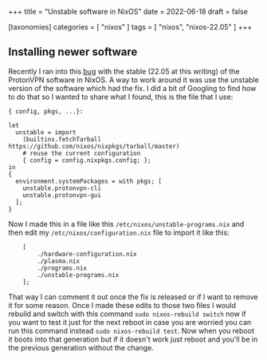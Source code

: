 +++
title = "Unstable software in NixOS"
date = 2022-06-18
draft = false

[taxonomies]
categories = [ "nixos" ]
tags = [ "nixos", "nixos-22.05" ]
+++

## Installing newer software

Recently I ran into this [bug](https://github.com/NixOS/nixpkgs/issues/175512) with the stable (22.05 at this writing) of the ProtonVPN software in NixOS. A way to work around it was use the unstable version of the software which had the fix. I did a bit of Googling to find how to do that so I wanted to share what I found, this is the file that I use:

    { config, pkgs, ...}:

    let
      unstable = import
        (builtins.fetchTarball https://github.com/nixos/nixpkgs/tarball/master)
        # reuse the current configuration
        { config = config.nixpkgs.config; };
    in
    {
      environment.systemPackages = with pkgs; [
        unstable.protonvpn-cli
        unstable.protonvpn-gui
      ];
    }

Now I made this in a file like this `/etc/nixos/unstable-programs.nix` and then edit my `/etc/nixos/configuration.nix` file to import it like this:

        [
            ./hardware-configuration.nix
            ./plasma.nix
            ./programs.nix
            ./unstable-programs.nix
        ];

That way I can comment it out once the fix is released or if I want to remove it for some reason. Once I made these edits to those two files I would rebuild and switch with this command `sudo nixos-rebuild switch` now if you want to test it just for the next reboot in case you are worried you can run this command instead `sudo nixos-rebuild test`. Now when you reboot it boots into that generation but if it doesn't work just reboot and you'll be in the previous generation without the change. 
